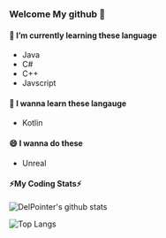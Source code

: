 ### Welcome My github 👋
#### 🌱 I’m currently learning these language
* Java  
* C#
* C++
* Javscript  
  
#### 🌱 I wanna learn these langauge
* Kotlin

#### 😄 I wanna do these
* Unreal  

#### ⚡My Coding Stats⚡
  ![DelPointer's github stats](https://github-readme-stats.vercel.app/api?username=DelPointer&theme=tokyonight)
  
  ![Top Langs](https://github-readme-stats.vercel.app/api/top-langs/?username=DelPointer&theme=tokyonight&layout=compact)
<!--
**DelPointer/DelPointer** is a ✨ _special_ ✨ repository because its `README.md` (this file) appears on your GitHub profile.

Here are some ideas to get you started:

- 🔭 I’m currently working on ...
- 🌱 I’m currently learning ...
- 👯 I’m looking to collaborate on ...
- 🤔 I’m looking for help with ...
- 💬 Ask me about ...
- 📫 How to reach me: ...
- 😄 Pronouns: ...
- ⚡ Fun fact: ...
-->
